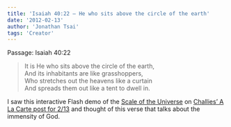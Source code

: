 ```yaml
---
title: 'Isaiah 40:22 – He who sits above the circle of the earth'
date: '2012-02-13'
author: 'Jonathan Tsai'
tags: 'Creator'
---
```

Passage: Isaiah 40:22

> It is He who sits above the circle of the earth,  
> And its inhabitants are like grasshoppers,  
> Who stretches out the heavens like a curtain  
> And spreads them out like a tent to dwell in.

I saw this interactive Flash demo of the [Scale of the Universe](https://htwins.net/scale2/) on [Challies’ A La Carte post for 2/13](http://www.challies.com/a-la-carte/a-la-carte-213-2) and thought of this verse that talks about the immensity of God.
